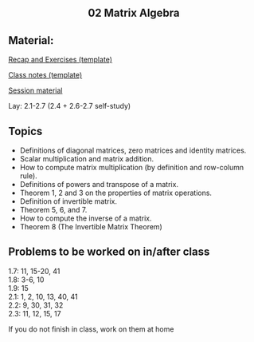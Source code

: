 <h2 align="center">02 Matrix Algebra</h2>

## Material:

[Recap and Exercises (template)](https://drive.google.com/file/d/1I8F3IBcXFEPZvXQTBPpm4JK1q_Y3gz6_/view?usp=sharing)

[Class notes (template)](https://drive.google.com/file/d/1k2K-F2LlovY1IpTqFToRwPv8bi7bQ-EZ/view?usp=sharing)

[Session material](https://viaucdk-my.sharepoint.com/:f:/g/personal/rib_viauc_dk/EgCkADot6NBNgecwld6KLpwBki3OkF32RFBmtB_xbwSBoQ?e=DY1uNJ)

<p>Lay:&nbsp;2.1-2.7 (2.4 + 2.6-2.7 self-study)</p>

## Topics
<ul>
 <li>Definitions of diagonal matrices, zero matrices and identity matrices.</li>
 <li>Scalar multiplication and matrix addition.</li>
 <li>How to compute matrix multiplication (by definition and row-column rule).</li>
 <li>Definitions of powers and transpose of a matrix.</li>
 <li>Theorem 1, 2 and 3 on the properties of matrix operations.</li>
 <li>Definition of invertible matrix.</li>
 <li>Theorem 5, 6, and 7.</li>
 <li>How to compute the inverse of a matrix.</li>
 <li>Theorem 8 (The Invertible Matrix Theorem)</li>
</ul>

## Problems to be worked on in/after class

<p>1.7: 11, 15-20, 41​​​ &nbsp;<br />
1.8: 3-6, 10 &nbsp;<br />
1.9: 15 &nbsp;&nbsp;&nbsp;&nbsp;&nbsp;<br />
2.1: 1, 2, 10, 13, 40, 41 &nbsp;&nbsp;<br />
2.2: 9, 30, 31, 32 &nbsp;&nbsp;<br />
​2.3: 11, 12, 15, 17 &nbsp;<br />

If you do not finish in class, work on them at home</p>
